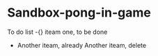 # Sandbox-pong-in-game
 To do list
 -{} iteam one, to be done
 - Another iteam, already
 Another iteam, delete 
